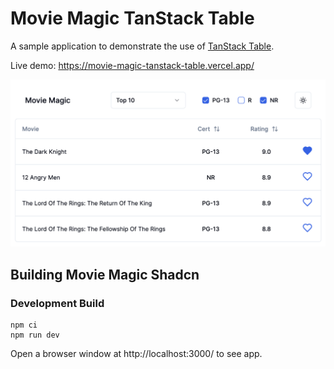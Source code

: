 # Movie Magic TanStack Table

A sample application to demonstrate the use of
[TanStack Table](https://tanstack.com/table).

Live demo: https://movie-magic-tanstack-table.vercel.app/

![Movie Magic Screenshot](assets/movie-magic-screenshot.png)

## Building Movie Magic Shadcn

### Development Build

```shell
npm ci
npm run dev
```

Open a browser window at http://localhost:3000/ to see app.
